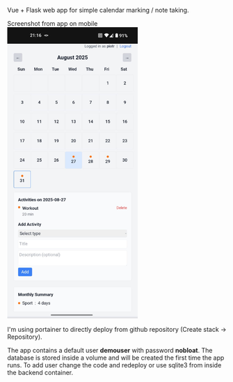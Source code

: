 Vue + Flask web app for simple calendar marking / note taking.

Screenshot from app on mobile
<img src="cal-image.jpg" alt="calendar app on mobile" width="300"/>


I'm using portainer to directly deploy from github repository (Create stack -> Repository).

The app contains a default user __demouser__ with password __nobloat__.
The database is stored inside a volume and will be created the first time the app runs.
To add user change the code and redeploy or use sqlite3 from inside the backend container.

